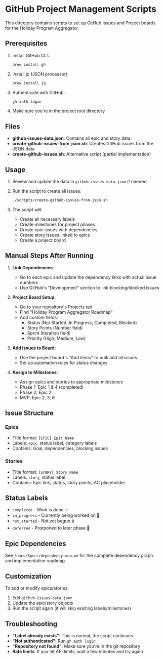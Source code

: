 # GitHub Project Management Scripts

This directory contains scripts to set up GitHub Issues and Project boards for the Holiday Program Aggregator.

## Prerequisites

1. Install GitHub CLI:
   ```bash
   brew install gh
   ```

2. Install jq (JSON processor):
   ```bash
   brew install jq
   ```

3. Authenticate with GitHub:
   ```bash
   gh auth login
   ```

4. Make sure you're in the project root directory

## Files

- **github-issues-data.json**: Contains all epic and story data
- **create-github-issues-from-json.sh**: Creates GitHub issues from the JSON data
- **create-github-issues.sh**: Alternative script (partial implementation)

## Usage

1. Review and update the data in `github-issues-data.json` if needed

2. Run the script to create all issues:
   ```bash
   ./scripts/create-github-issues-from-json.sh
   ```

3. The script will:
   - Create all necessary labels
   - Create milestones for project phases
   - Create epic issues with dependencies
   - Create story issues linked to epics
   - Create a project board

## Manual Steps After Running

1. **Link Dependencies**: 
   - Go to each epic and update the dependency links with actual issue numbers
   - Use GitHub's "Development" section to link blocking/blocked issues

2. **Project Board Setup**:
   - Go to your repository's Projects tab
   - Find "Holiday Program Aggregator Roadmap"
   - Add custom fields:
     - Status (Not Started, In Progress, Completed, Blocked)
     - Story Points (Number field)
     - Sprint (Iteration field)
     - Priority (High, Medium, Low)

3. **Add Issues to Board**:
   - Use the project board's "Add items" to bulk add all issues
   - Set up automation rules for status changes

4. **Assign to Milestones**:
   - Assign epics and stories to appropriate milestones
   - Phase 1: Epic 1 & 4 (completed)
   - Phase 2: Epic 2
   - MVP: Epic 2, 3, 6

## Issue Structure

### Epics
- Title format: `[EPIC] Epic Name`
- Labels: `epic`, status label, category labels
- Contains: Goal, dependencies, blocking issues

### Stories  
- Title format: `[STORY] Story Name`
- Labels: `story`, status label
- Contains: Epic link, status, story points, AC placeholder

## Status Labels

- `completed` - Work is done ✅
- `in_progress` - Currently being worked on 🚧
- `not_started` - Not yet begun ⏳
- `deferred` - Postponed to later phase 📅

## Epic Dependencies

See `/docs/Specs/dependency-map.md` for the complete dependency graph and implementation roadmap.

## Customization

To add or modify epics/stories:

1. Edit `github-issues-data.json`
2. Update the epic/story objects
3. Run the script again (it will skip existing labels/milestones)

## Troubleshooting

- **"Label already exists"**: This is normal, the script continues
- **"Not authenticated"**: Run `gh auth login`
- **"Repository not found"**: Make sure you're in the git repository
- **Rate limits**: If you hit API limits, wait a few minutes and try again